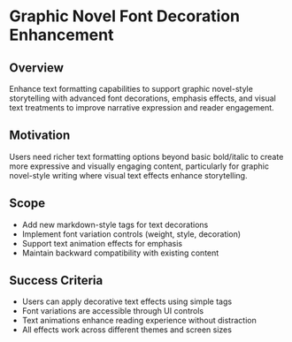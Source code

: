 # Graphic Novel Font Decoration Enhancement

## Overview
Enhance text formatting capabilities to support graphic novel-style storytelling with advanced font decorations, emphasis effects, and visual text treatments to improve narrative expression and reader engagement.

## Motivation
Users need richer text formatting options beyond basic bold/italic to create more expressive and visually engaging content, particularly for graphic novel-style writing where visual text effects enhance storytelling.

## Scope
- Add new markdown-style tags for text decorations
- Implement font variation controls (weight, style, decoration)
- Support text animation effects for emphasis
- Maintain backward compatibility with existing content

## Success Criteria
- Users can apply decorative text effects using simple tags
- Font variations are accessible through UI controls
- Text animations enhance reading experience without distraction
- All effects work across different themes and screen sizes

